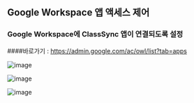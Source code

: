 ##  Google Workspace 앱 액세스 제어
### Google Workspace에 ClassSync 앱이 연결되도록 설정

####바로가기 : https://admin.google.com/ac/owl/list?tab=apps

![image](https://github.com/ClassSync/K12/assets/16409151/ca1d8d21-8450-4ec0-a257-56a5927fbd25)

![image](https://github.com/ClassSync/K12/assets/16409151/0c5c09b1-fca9-4fe7-ada8-bc6c29411b9a)

![image](https://github.com/ClassSync/K12/assets/16409151/0fd76c1b-dfa3-4e41-b47d-a420e2440d00)

